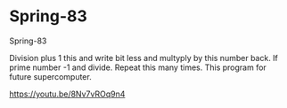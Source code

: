 # Spring-83
Spring-83

Division plus 1 this and write bit less and multyply by this number back. If prime number -1 and divide. Repeat this many times. This program for future supercomputer.

https://youtu.be/8Nv7vROq9n4
